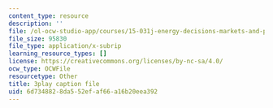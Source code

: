 ```yaml
---
content_type: resource
description: ''
file: /ol-ocw-studio-app/courses/15-031j-energy-decisions-markets-and-policies-spring-2012/6d7348828da552efaf66a16b20eea392_2wGduvHRck4.vtt
file_size: 95830
file_type: application/x-subrip
learning_resource_types: []
license: https://creativecommons.org/licenses/by-nc-sa/4.0/
ocw_type: OCWFile
resourcetype: Other
title: 3play caption file
uid: 6d734882-8da5-52ef-af66-a16b20eea392
---
```

